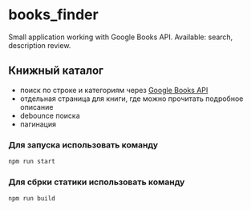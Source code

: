 # books_finder

Small application working with Google Books API. Available: search, description review.



## Книжный каталог

* поиск по строке и категориям через [Google Books API](https://developers.google.com/books/docs/v1/using)
* отдельная страница для книги, где можно прочитать подробное описание
* debounce поиска
* пагинация


### Для запуска использовать команду

```bash
npm run start
```

### Для сбрки статики использовать команду

```bash
npm run build
```
